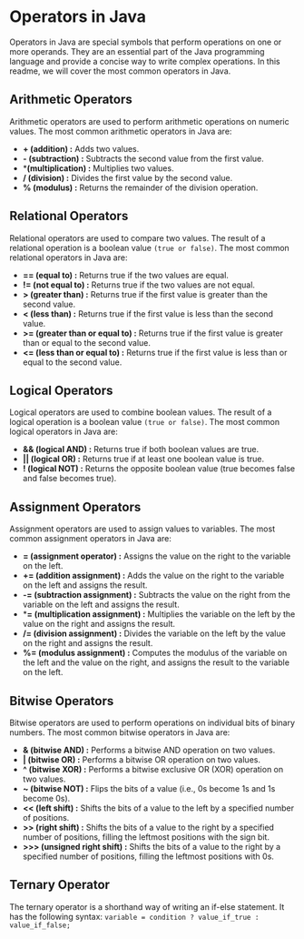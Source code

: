# Operators in Java
Operators in Java are special symbols that perform operations on one or more operands. They are an essential part of the Java programming language and provide a concise way to write complex operations. In this readme, we will cover the most common operators in Java.

## Arithmetic Operators
Arithmetic operators are used to perform arithmetic operations on numeric values. The most common arithmetic operators in Java are:

+ **+ (addition) :** Adds two values.
+ **- (subtraction) :** Subtracts the second value from the first value.
+ ***(multiplication) :** Multiplies two values.
+ **/ (division) :** Divides the first value by the second value.
+ **% (modulus) :** Returns the remainder of the division operation.

## Relational Operators
Relational operators are used to compare two values. The result of a relational operation is a boolean value `(true or false)`. The most common relational operators in Java are:

+ **== (equal to) :** Returns true if the two values are equal.
+ **!= (not equal to) :** Returns true if the two values are not equal.
+ **> (greater than) :** Returns true if the first value is greater than the second value.
+ **< (less than) :** Returns true if the first value is less than the second value.
+ **>= (greater than or equal to) :** Returns true if the first value is greater than or equal to the second value.
+ **<= (less than or equal to) :** Returns true if the first value is less than or equal to the second value.

## Logical Operators
Logical operators are used to combine boolean values. The result of a logical operation is a boolean value `(true or false)`. The most common logical operators in Java are:

+ **&& (logical AND) :** Returns true if both boolean values are true.
+ **|| (logical OR) :** Returns true if at least one boolean value is true.
+ **! (logical NOT) :** Returns the opposite boolean value (true becomes false and false becomes true).

## Assignment Operators
Assignment operators are used to assign values to variables. The most common assignment operators in Java are:

+ **= (assignment operator) :** Assigns the value on the right to the variable on the left.
+ **+= (addition assignment) :** Adds the value on the right to the variable on the left and assigns the result.
+ **-= (subtraction assignment) :** Subtracts the value on the right from the variable on the left and assigns the result.
+ ***= (multiplication assignment) :** Multiplies the variable on the left by the value on the right and assigns the result.
+ **/= (division assignment) :** Divides the variable on the left by the value on the right and assigns the result.
+ **%= (modulus assignment) :** Computes the modulus of the variable on the left and the value on the right, and assigns the result to the variable on the left.

## Bitwise Operators
Bitwise operators are used to perform operations on individual bits of binary numbers. The most common bitwise operators in Java are:

+ **& (bitwise AND) :** Performs a bitwise AND operation on two values.
+ **| (bitwise OR) :** Performs a bitwise OR operation on two values.
+ **^ (bitwise XOR) :** Performs a bitwise exclusive OR (XOR) operation on two values.
+ **~ (bitwise NOT) :** Flips the bits of a value (i.e., 0s become 1s and 1s become 0s).
+ **<< (left shift) :** Shifts the bits of a value to the left by a specified number of positions.
+ **>> (right shift) :** Shifts the bits of a value to the right by a specified number of positions, filling the leftmost positions with the sign bit.
+ **>>> (unsigned right shift) :** Shifts the bits of a value to the right by a specified number of positions, filling the leftmost positions with 0s.

## Ternary Operator
The ternary operator is a shorthand way of writing an if-else statement. It has the following syntax:
`variable = condition ? value_if_true : value_if_false;`
